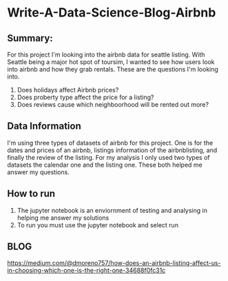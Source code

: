 # Write-A-Data-Science-Blog-Airbnb
## Summary:
For this project I'm looking into the airbnb data for seattle listing. With Seattle being a major hot spot of toursim, I wanted to see how users look into airbnb and how they grab rentals. These are the questions I'm looking into.
1. Does holidays affect Airbnb prices?
2. Does proberty type affect the price for a listing?
3. Does reviews cause which neighboorhood will be rented out more?

## Data Information
I'm using three types of datasets of airbnb for this project. One is for the dates and prices of an airbnb, listings information of the airbnblisting, and finally the review of the listing. For my analysis I only used two types of datasets the calendar one and the listing one. These both helped me answer my questions.

## How to run
1. The jupyter notebook is an enviornment of testing and analysing in helping me answer my solutions
2. To run you must use the jupyter notebook and select run

## BLOG
https://medium.com/@dmoreno757/how-does-an-airbnb-listing-affect-us-in-choosing-which-one-is-the-right-one-34688f0fc31c
